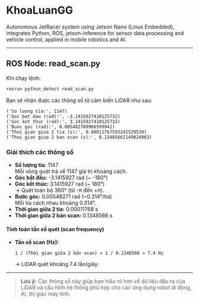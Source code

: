 # KhoaLuanGG

Autonomous JetRacer system using Jetson Nano (Linux Embedded), integrates Python, ROS, jetson-inference for sensor data processing and vehicle control, applied in mobile robotics and AI.

---

## ROS Node: read_scan.py

Khi chạy lệnh:
```sh
rosrun python_detect read_scan.py
```
Bạn sẽ nhận được các thông số từ cảm biến LiDAR như sau:

```
('So luong tia:', 1147)
('Goc bat dau (rad):', -3.1415927410125732)
('Goc ket thuc (rad):', 3.1415927410125732)
('Buoc goc (rad):', 0.005482709966599941)
('Thoi gian giua 2 tia (s):', 0.00011767593241529539)
('Thoi gian giua 2 ban scan (s):', 0.13485661149024963)
```

### Giải thích các thông số

- **Số lượng tia:** 1147  
  Mỗi vòng quét trả về 1147 giá trị khoảng cách.
- **Góc bắt đầu:** -3.1415927 rad (~ -180°)
- **Góc kết thúc:** 3.1415927 rad (~ 180°)  
  → Quét toàn bộ 360° (từ -π đến +π).
- **Bước góc:** 0.00548271 rad (~0.314°/tia)  
  Mỗi tia cách nhau khoảng 0.314°.
- **Thời gian giữa 2 tia:** 0.00011768 s
- **Thời gian giữa 2 bản scan:** 0.1348566 s

#### Tính toán tần số quét (scan frequency)
- **Tần số scan (Hz):**  
  ```
  1 / (Thời gian giữa 2 bản scan) = 1 / 0.1348566 ≈ 7.4 Hz
  ```
  → LiDAR quét khoảng 7.4 lần/giây.

---

> **Lưu ý:** Các thông số này giúp bạn hiểu rõ hơn về dữ liệu đầu ra của LiDAR và cấu hình hệ thống phù hợp cho các ứng dụng robot di động, AI, thị giác máy tính.
